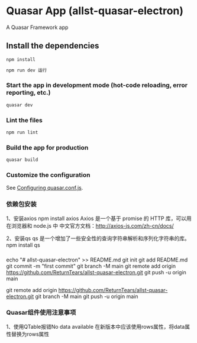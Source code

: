 # Quasar App (allst-quasar-electron)

A Quasar Framework app

## Install the dependencies
```bash
npm install

npm run dev 运行
```

### Start the app in development mode (hot-code reloading, error reporting, etc.)
```bash
quasar dev
```

### Lint the files
```bash
npm run lint
```

### Build the app for production
```bash
quasar build
```

### Customize the configuration
See [Configuring quasar.conf.js](https://quasar.dev/quasar-cli/quasar-conf-js).

### 依赖包安装
1、安装axios
npm install axios
Axios 是一个基于 promise 的 HTTP 库，可以用在浏览器和 node.js 中
中文官方文档：http://axios-js.com/zh-cn/docs/


2、安装qs
qs 是一个增加了一些安全性的查询字符串解析和序列化字符串的库。
npm install qs


###
echo "# allst-quasar-electron" >> README.md
git init
git add README.md
git commit -m "first commit"
git branch -M main
git remote add origin https://github.com/ReturnTears/allst-quasar-electron.git
git push -u origin main

git remote add origin https://github.com/ReturnTears/allst-quasar-electron.git
git branch -M main
git push -u origin main


### Quasar组件使用注意事项
1、使用QTable报错No data available
在新版本中应该使用rows属性，将data属性替换为rows属性

